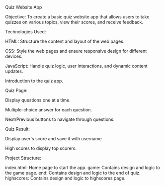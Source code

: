 Quiz Website App

Objective: To create a basic quiz website app that allows users to take quizzes on various topics, view their scores, and receive feedback.

Technologies Used:

HTML: Structure the content and layout of the web pages.

CSS: Style the web pages and ensure responsive design for different devices.

JavaScript: Handle quiz logic, user interactions, and dynamic content updates.

Introduction to the quiz app.


Quiz Page:

Display questions one at a time.

Multiple-choice answer for each question.

Next/Previous buttons to navigate through questions.


Quiz Result:

Display user's score and save it with username

High scores to display top scorers.


Project Structure:

index.html: Home page to start the app.
game: Contains design and logic to the game page.
end: Contains design and logic to the end of quiz.
highscores: Contains design and logic to highscores page.
